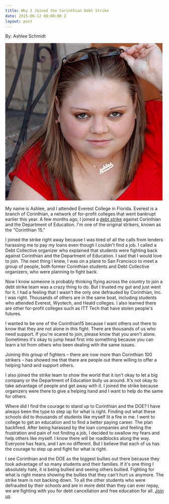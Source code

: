 ```yaml
---
title: Why I Joined the Corinthian Debt Strike
date: 2015-06-12 00:00:00 Z
layout: post
---
```


By: Ashlee Schmidt

![alt](/assets/images/2015/06/striker-portraits_ashlee.png)

My name is Ashlee, and I attended Everest College in Florida. Everest is a branch of Corinthian, a network of for-profit colleges that went bankrupt earlier this year.  A few months ago, I joined a [debt strike](http://debtcollective.org/studentstrike) against Corinthian and the Department of Education. I'm one of the original strikers, known as the "Corinthian 15."  

I joined the strike right away because I was tired of all the calls from lenders harassing me to pay my loans even though I couldn't find a job. I called a Debt Collective organizer who explained that students were fighting back against Corinthian and the Department of Education. I said that I would love to join. The next thing I knew, I was on a plane to San Francisco to meet a group of people, both former Corinthian students and Debt Collective organizers, who were planning to fight back.

Now I know someone is probably thinking flying across the country to join a debt strike team was a crazy thing to do. But I trusted my gut and just went for it. I had a feeling that I wasn't the only one defrauded by Corinthian, Inc. I was right. Thousands of others are in the same boat, including students who attended Everest, Wyotech, and Heald colleges. I also learned there are other for-profit colleges such as ITT Tech that have stolen people's futures.  

I wanted to be one of the Corinthian15 because I want others out there to know that they are not alone in this fight. There are thousands of us who need support. If you're scared to join, please know that you aren't alone. Sometimes it's okay to jump head first into something because you can learn a lot from others who been dealing with the same issues.

Joining this group of fighters – there are now more than Corinthian 100 strikers – has showed me that there are people out there willing to offer a helping hand and support others.

I also joined the strike team to show the world that it isn't okay to let a big company or the Department of Education bully us around. It's not okay to take advantage of people and get away with it. I joined the strike because organizers were there to give a helping hand and I want to help do the same for others.

Where did I find the courage to stand up to Corinthian and the DOE? I have always been the type to step up for what is right. Finding out what these schools did to thousands of students like myself lit a fire in me. I went to college to get an education and to find a better paying career. The plan backfired. After being harassed by the loan companies and feeling the frustration and pain of not finding a job, I decided to swallow my fears and help others like myself. I know there will be roadblocks along the way. Everyone has fears, and I am no different. But I believe that each of us has the courage to step up and fight for what is right.

I see Corinthian and the DOE as the biggest bullies out there because they took advantage of so many students and their families. If it's one thing I absolutely hate, it is being bullied and seeing others bullied. Fighting for what is right means showing the bullies that they can't hurt us anymore. The strike team is not backing down. To all the other students who were defrauded by their schools and are in more debt than they can ever repay, we are fighting with you for debt cancellation and free education for all. [Join us](http://debtcollective.org/corinthiansignup).  
